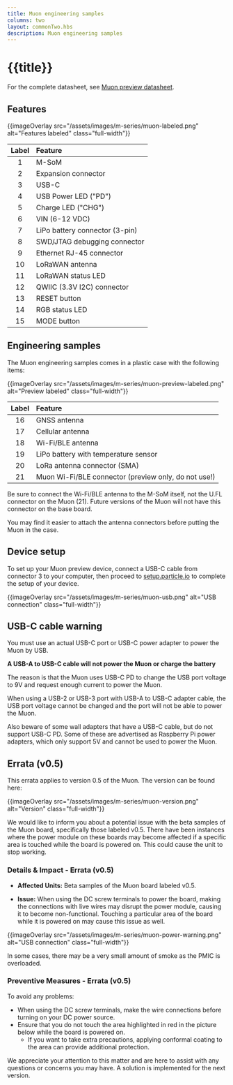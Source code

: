 ```yaml
---
title: Muon engineering samples
columns: two
layout: commonTwo.hbs
description: Muon engineering samples
---
```


# {{title}}

For the complete datasheet, see [Muon preview datasheet](/reference/datasheets/m-series/muon-preview-datasheet/).

## Features

{{imageOverlay src="/assets/images/m-series/muon-labeled.png" alt="Features labeled" class="full-width"}}

| Label | Feature |
| :---: | :--- |
|  1 | M-SoM |
|  2 | Expansion connector |
|  3 | USB-C |
|  4 | USB Power LED ("PD") |
|  5 | Charge LED ("CHG") |
|  6 | VIN (6-12 VDC) |
|  7 | LiPo battery connector (3-pin) |
|  8 | SWD/JTAG debugging connector |
|  9 | Ethernet RJ-45 connector |
| 10 | LoRaWAN antenna |
| 11 | LoRaWAN status LED |
| 12 | QWIIC (3.3V I2C) connector |
| 13 | RESET button | 
| 14 | RGB status LED |
| 15 | MODE button |

## Engineering samples

The Muon engineering samples comes in a plastic case with the following items:

{{imageOverlay src="/assets/images/m-series/muon-preview-labeled.png" alt="Preview labeled" class="full-width"}}

| Label | Feature |
| :---: | :--- |
| 16 | GNSS antenna |
| 17 | Cellular antenna |
| 18 | Wi-Fi/BLE antenna |
| 19 | LiPo battery with temperature sensor |
| 20 | LoRa antenna connector (SMA) |
| 21 | Muon Wi-Fi/BLE connector (preview only, do not use!) |

Be sure to connect the Wi-Fi/BLE antenna to the M-SoM itself, not the U.FL connector on the Muon (21). Future versions
of the Muon will not have this connector on the base board.

You may find it easier to attach the antenna connectors before putting the Muon in the case.

## Device setup

To set up your Muon preview device, connect a USB-C cable from connector 3 to your computer, then proceed to [setup.particle.io](https://setup.particle.io/) to complete the setup of your device.

{{imageOverlay src="/assets/images/m-series/muon-usb.png" alt="USB connection" class="full-width"}}

## USB-C cable warning

You must use an actual USB-C port or USB-C power adapter to power the Muon by USB.

**A USB-A to USB-C cable will not power the Muon or charge the battery**

The reason is that the Muon uses USB-C PD to change the USB port voltage to 9V and request enough
current to power the Muon. 

When using a USB-2 or USB-3 port with USB-A to USB-C adapter cable, the USB port voltage cannot
be changed and the port will not be able to power the Muon.

Also beware of some wall adapters that have a USB-C cable, but do not support USB-C PD. Some
of these are advertised as Raspberry Pi power adapters, which only support 5V and cannot be used
to power the Muon.


## Errata (v0.5)

This errata applies to version 0.5 of the Muon. The version can be found here:

{{imageOverlay src="/assets/images/m-series/muon-version.png" alt="Version" class="full-width"}}


We would like to inform you about a potential issue with the beta samples of the Muon board, specifically those labeled v0.5. There have been instances where the power module on these boards may become affected if a specific area is touched while the board is powered on. This could cause the unit to stop working.

### Details & Impact - Errata (v0.5)

- **Affected Units:** Beta samples of the Muon board labeled v0.5.
        
- **Issue:** When using the DC screw terminals to power the board, making the connections with live wires may disrupt the power module, causing it to become non-functional. Touching a particular area of the board while it is powered on may cause this issue as well.
    
{{imageOverlay src="/assets/images/m-series/muon-power-warning.png" alt="USB connection" class="full-width"}}
    
In some cases, there may be a very small amount of smoke as the PMIC is overloaded. 
    
### Preventive Measures - Errata (v0.5)

To avoid any problems:

- When using the DC screw terminals, make the wire connections before turning on your DC power source.
- Ensure that you do not touch the area highlighted in red in the picture below while the board is powered on.
    - If you want to take extra precautions, applying conformal coating to the area can provide additional protection.

We appreciate your attention to this matter and are here to assist with any questions or concerns you may have. A solution is implemented for the next version.





